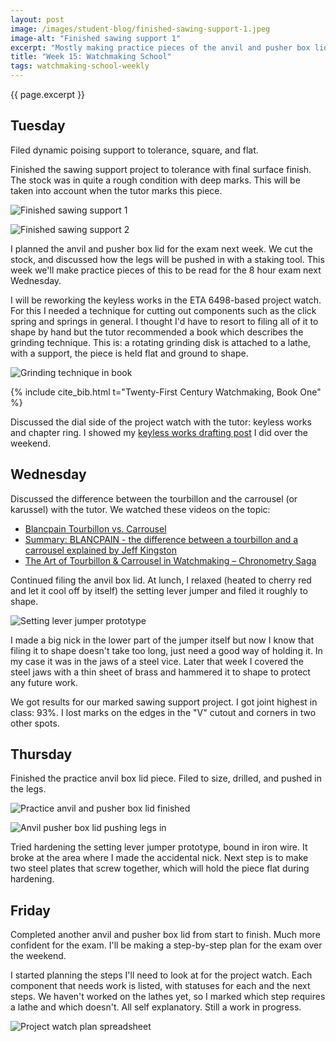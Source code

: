 ```yaml
---
layout: post
image: /images/student-blog/finished-sawing-support-1.jpeg
image-alt: "Finished sawing support 1"
excerpt: "Mostly making practice pieces of the anvil and pusher box lid to prepare for the exam next week. Got the sawing support marked by the tutor, and made some progress on the project watch keyless works."
title: "Week 15: Watchmaking School"
tags: watchmaking-school-weekly
---
```


{{ page.excerpt }}

## Tuesday
Filed dynamic poising support to tolerance, square, and flat.

Finished the sawing support project to tolerance with final surface finish. The stock was in quite a rough condition with deep marks. This will be taken into account when the tutor marks this piece.

![Finished sawing support 1](/images/student-blog/finished-sawing-support-1.jpeg)

![Finished sawing support 2](/images/student-blog/finished-sawing-support-2.jpeg)

I planned the anvil and pusher box lid for the exam next week. We cut the stock, and discussed how the legs will be pushed in with a staking tool. This week we'll make practice pieces of this to be read for the 8 hour exam next Wednesday.

I will be reworking the keyless works in the ETA 6498-based project watch. For this I needed a technique for cutting out components such as the click spring and springs in general. I thought I'd have to resort to filing all of it to shape by hand but the tutor recommended a book which describes the grinding technique. This is: a rotating grinding disk is attached to a lathe, with a support, the piece is held flat and ground to shape.

![Grinding technique in book](/images/student-blog/grinding-technique-in-book.jpeg)

{% include cite_bib.html t="Twenty-First Century Watchmaking, Book One" %}

Discussed the dial side of the project watch with the tutor: keyless works and chapter ring. I showed my [keyless works drafting post](/student-blog/project-watch-keyless-works-drafting) I did over the weekend.

## Wednesday
Discussed the difference between the tourbillon and the carrousel (or karussel) with the tutor. We watched these videos on the topic:
 - [Blancpain Tourbillon vs. Carrousel](https://www.youtube.com/watch?v=9FzXOeSTahU)
 - [Summary: BLANCPAIN - the difference between a tourbillon and a carrousel explained by Jeff Kingston](https://www.youtube.com/watch?v=ZjHwFJATAzk)
 - [The Art of Tourbillon & Carrousel in Watchmaking – Chronometry Saga](https://www.youtube.com/watch?v=f82wjlU30Gg)

Continued filing the anvil box lid. At lunch, I relaxed (heated to cherry red and let it cool off by itself) the setting lever jumper and filed it roughly to shape.

![Setting lever jumper prototype](/images/student-blog/setting-lever-jumper-prototype.jpeg)

I made a big nick in the lower part of the jumper itself but now I know that filing it to shape doesn't take too long, just need a good way of holding it. In my case it was in the jaws of a steel vice. Later that week I covered the steel jaws with a thin sheet of brass and hammered it to shape to protect any future work.

We got results for our marked sawing support project. I got joint highest in class: 93%. I lost marks on the edges in the "V" cutout and corners in two other spots.

## Thursday
Finished the practice anvil box lid piece. Filed to size, drilled, and pushed in the legs.

![Practice anvil and pusher box lid finished](/images/student-blog/practice-anvil-pusher-box-lid-finished.jpeg)

![Anvil pusher box lid pushing legs in](/images/student-blog/anvil-pusher-box-lid-pushing-legs-in.jpeg)

Tried hardening the setting lever jumper prototype, bound in iron wire. It broke at the area where I made the accidental nick. Next step is to make two steel plates that screw together, which will hold the piece flat during hardening.

## Friday
Completed another anvil and pusher box lid from start to finish. Much more confident for the exam. I'll be making a step-by-step plan for the exam over the weekend.

I started planning the steps I'll need to look at for the project watch. Each component that needs work is listed, with statuses for each and the next steps. We haven't worked on the lathes yet, so I marked which step requires a lathe and which doesn't. All self explanatory. Still a work in progress.

![Project watch plan spreadsheet](/images/student-blog/project-watch-plan-spreadsheet.png)

